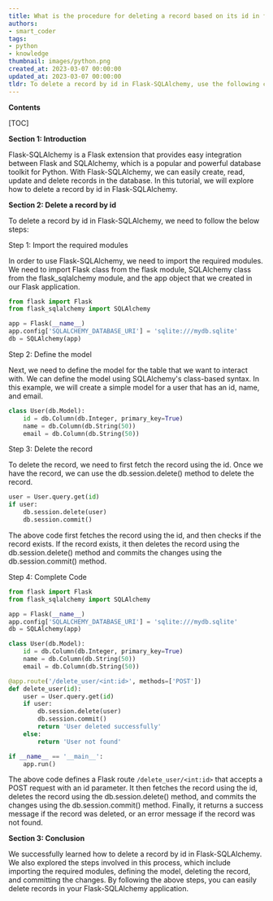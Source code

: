 ```yaml
---
title: What is the procedure for deleting a record based on its id in flask-sqlalchemy?
authors:
- smart_coder
tags:
- python
- knowledge
thumbnail: images/python.png
created_at: 2023-03-07 00:00:00
updated_at: 2023-03-07 00:00:00
tldr: To delete a record by id in Flask-SQLAlchemy, use the following command Model.query.filter\_by(id=id).delete().
---
```


**Contents**

[TOC]

**Section 1: Introduction**

Flask-SQLAlchemy is a Flask extension that provides easy integration between Flask and SQLAlchemy, which is a popular and powerful database toolkit for Python. With Flask-SQLAlchemy, we can easily create, read, update and delete records in the database. In this tutorial, we will explore how to delete a record by id in Flask-SQLAlchemy.

**Section 2: Delete a record by id**

To delete a record by id in Flask-SQLAlchemy, we need to follow the below steps:

Step 1: Import the required modules

In order to use Flask-SQLAlchemy, we need to import the required modules. We need to import Flask class from the flask module, SQLAlchemy class from the flask_sqlalchemy module, and the app object that we created in our Flask application.

```python
from flask import Flask
from flask_sqlalchemy import SQLAlchemy

app = Flask(__name__)
app.config['SQLALCHEMY_DATABASE_URI'] = 'sqlite:///mydb.sqlite'
db = SQLAlchemy(app)
```

Step 2: Define the model

Next, we need to define the model for the table that we want to interact with. We can define the model using SQLAlchemy's class-based syntax. In this example, we will create a simple model for a user that has an id, name, and email.

```python
class User(db.Model):
    id = db.Column(db.Integer, primary_key=True)
    name = db.Column(db.String(50))
    email = db.Column(db.String(50))
```

Step 3: Delete the record

To delete the record, we need to first fetch the record using the id. Once we have the record, we can use the db.session.delete() method to delete the record.

```python
user = User.query.get(id)
if user:
    db.session.delete(user)
    db.session.commit()
```

The above code first fetches the record using the id, and then checks if the record exists. If the record exists, it then deletes the record using the db.session.delete() method and commits the changes using the db.session.commit() method.

Step 4: Complete Code

```python
from flask import Flask
from flask_sqlalchemy import SQLAlchemy

app = Flask(__name__)
app.config['SQLALCHEMY_DATABASE_URI'] = 'sqlite:///mydb.sqlite'
db = SQLAlchemy(app)

class User(db.Model):
    id = db.Column(db.Integer, primary_key=True)
    name = db.Column(db.String(50))
    email = db.Column(db.String(50))

@app.route('/delete_user/<int:id>', methods=['POST'])
def delete_user(id):
    user = User.query.get(id)
    if user:
        db.session.delete(user)
        db.session.commit()
        return 'User deleted successfully'
    else:
        return 'User not found'

if __name__ == '__main__':
    app.run()
```

The above code defines a Flask route `/delete_user/<int:id>` that accepts a POST request with an id parameter. It then fetches the record using the id, deletes the record using the db.session.delete() method, and commits the changes using the db.session.commit() method. Finally, it returns a success message if the record was deleted, or an error message if the record was not found.

**Section 3: Conclusion**

We successfully learned how to delete a record by id in Flask-SQLAlchemy. We also explored the steps involved in this process, which include importing the required modules, defining the model, deleting the record, and committing the changes. By following the above steps, you can easily delete records in your Flask-SQLAlchemy application.
